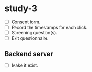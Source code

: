 # study-3

- [ ] Consent form.
- [ ] Record the timestamps for each click.
- [ ] Screening question(s).
- [ ] Exit questionnaire.

## Backend server

- [ ] Make it exist.

